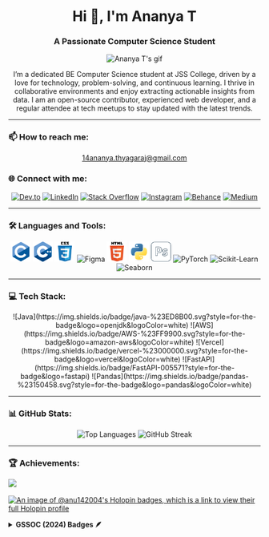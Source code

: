 <h1 align="center">Hi 👋, I'm Ananya T</h1>
<h3 align="center">A Passionate Computer Science Student</h3>

<p align='center'>
    <img src="https://camo.githubusercontent.com/7121e075c5eb0d29a9e55c728f196e8914e2dea928bfc8e3ef1ccd8ff1ce716c/68747470733a2f2f692e70696e696d672e636f6d2f6f726967696e616c732f30362f36302f65662f30363630656665383266613364613432656435366565663031333137313833352e676966" alt="Ananya T's gif" width="600"/>
</p>

<p align="center">
I’m a dedicated BE Computer Science student at JSS College, driven by a love for technology, problem-solving, and continuous learning. I thrive in collaborative environments and enjoy extracting actionable insights from data. I am an open-source contributor, experienced web developer, and a regular attendee at tech meetups to stay updated with the latest trends.
</p>

---

### 📫 How to reach me:
<p align="center">
    <a href="mailto:14ananya.thyagaraj@gmail.com">14ananya.thyagaraj@gmail.com</a>
</p>

### 🌐 Connect with me:
<p align="center">
    <a href="https://dev.to/ananya14" target="blank"><img align="center" src="https://raw.githubusercontent.com/rahuldkjain/github-profile-readme-generator/master/src/images/icons/Social/devto.svg" alt="Dev.to" height="30" width="40" /></a>
    <a href="https://www.linkedin.com/in/ananya-t-52a82524a/" target="blank"><img align="center" src="https://raw.githubusercontent.com/rahuldkjain/github-profile-readme-generator/master/src/images/icons/Social/linked-in-alt.svg" alt="LinkedIn" height="30" width="40" /></a>
    <a href="https://stackoverflow.com/users/25868913" target="blank"><img align="center" src="https://raw.githubusercontent.com/rahuldkjain/github-profile-readme-generator/master/src/images/icons/Social/stack-overflow.svg" alt="Stack Overflow" height="30" width="40" /></a>
    <a href="https://instagram.com/0814_ananya" target="blank"><img align="center" src="https://raw.githubusercontent.com/rahuldkjain/github-profile-readme-generator/master/src/images/icons/Social/instagram.svg" alt="Instagram" height="30" width="40" /></a>
    <a href="https://www.behance.net/ananyat1" target="blank"><img align="center" src="https://raw.githubusercontent.com/rahuldkjain/github-profile-readme-generator/master/src/images/icons/Social/behance.svg" alt="Behance" height="30" width="40" /></a>
    <a href="https://medium.com/@14ananya.anna" target="blank"><img align="center" src="https://raw.githubusercontent.com/rahuldkjain/github-profile-readme-generator/master/src/images/icons/Social/medium.svg" alt="Medium" height="30" width="40" /></a>
</p>

---

### 🛠️ Languages and Tools:
<p align="center">
    <img src="https://raw.githubusercontent.com/devicons/devicon/master/icons/c/c-original.svg" alt="C" width="40" height="40"/>
    <img src="https://raw.githubusercontent.com/devicons/devicon/master/icons/cplusplus/cplusplus-original.svg" alt="C++" width="40" height="40"/>
    <img src="https://raw.githubusercontent.com/devicons/devicon/master/icons/css3/css3-original-wordmark.svg" alt="CSS3" width="40" height="40"/>
    <img src="https://www.vectorlogo.zone/logos/figma/figma-icon.svg" alt="Figma" width="40" height="40"/>
    <img src="https://raw.githubusercontent.com/devicons/devicon/master/icons/html5/html5-original-wordmark.svg" alt="HTML5" width="40" height="40"/>
    <img src="https://raw.githubusercontent.com/devicons/devicon/master/icons/python/python-original.svg" alt="Python" width="40" height="40"/>
    <img src="https://raw.githubusercontent.com/devicons/devicon/master/icons/photoshop/photoshop-line.svg" alt="Photoshop" width="40" height="40"/>
    <img src="https://www.vectorlogo.zone/logos/pytorch/pytorch-icon.svg" alt="PyTorch" width="40" height="40"/>
    <img src="https://upload.wikimedia.org/wikipedia/commons/0/05/Scikit_learn_logo_small.svg" alt="Scikit-Learn" width="40" height="40"/>
    <img src="https://seaborn.pydata.org/_images/logo-mark-lightbg.svg" alt="Seaborn" width="40" height="40"/>
    <!-- Add more icons as needed -->
</p>

---

### 💻 Tech Stack:
<p align="center">
    ![Java](https://img.shields.io/badge/java-%23ED8B00.svg?style=for-the-badge&logo=openjdk&logoColor=white)
    ![AWS](https://img.shields.io/badge/AWS-%23FF9900.svg?style=for-the-badge&logo=amazon-aws&logoColor=white)
    ![Vercel](https://img.shields.io/badge/vercel-%23000000.svg?style=for-the-badge&logo=vercel&logoColor=white)
    ![FastAPI](https://img.shields.io/badge/FastAPI-005571?style=for-the-badge&logo=fastapi)
    ![Pandas](https://img.shields.io/badge/pandas-%23150458.svg?style=for-the-badge&logo=pandas&logoColor=white)
</p>

---

### 📊 GitHub Stats:
<p align="center">
    <img src="https://github-readme-stats.vercel.app/api/top-langs/?username=Anu142004&theme=dark&hide_border=false&include_all_commits=false&count_private=false&layout=compact" alt="Top Languages"/>
    <img src="https://streak-stats.demolab.com?user=Anu142004&theme=dracula&exclude_days=Sun" alt="GitHub Streak"/>
</p>

---

### 🏆 Achievements:
[![](https://visitcount.itsvg.in/api?id=Anu142004&icon=0&color=0)](https://visitcount.itsvg.in)

[![An image of @anu142004's Holopin badges, which is a link to view their full Holopin profile](https://holopin.me/anu142004)](https://holopin.io/@anu142004)

<details>	
 <summary><b>GSSOC (2024) Badges 🪶</b></summary>
<p align="center" style="display:flex; align-items:center; gap: 10px;">
    <a href="https://gssoc.girlscript.tech/leaderboard">
        <img src="https://raw.githubusercontent.com/GSSoC24/Postman-Challenge/main/docs/assets/Postman%20White.png" width="100px" height="100px"/>
        <img src="https://raw.githubusercontent.com/GSSoC24/Hack-Web3Conf/refs/heads/main/assets/Hack-Web3Conf%202024%20Badge%20(2).png" width="100px" height="100px"/>
        <img src="https://raw.githubusercontent.com/GSSoC24/Postman-Challenge/main/docs/assets/1.png" width="100px" height="100px"/>
        <img src="https://raw.githubusercontent.com/GSSoC24/Postman-Challenge/main/docs/assets/2.png" width="100px" height="100px"/>
        <img src="https://raw.githubusercontent.com/GSSoC24/Postman-Challenge/main/docs/assets/3.png" width="100px" height="100px"/>
        <img src="https://raw.githubusercontent.com/GSSoC24/Postman-Challenge/main/docs/assets/4.png" width="100px" height="100px"/>
        <img src="https://raw.githubusercontent.com/GSSoC24/Postman-Challenge/main/docs/assets/5.png" width="100px" height="100px"/>
    </a>
</p>
</details>
